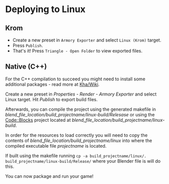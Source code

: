 # Deploying to Linux

## Krom

- Create a new preset in `Armory Exporter` and select `Linux (Krom)` target.
- Press `Publish`.
- That's it! Press `Triangle - Open Folder` to view exported files.

## Native (C++)

For the C++ compilation to succeed you might need to install some additional packages - read more at [Kha/Wiki](https://github.com/Kode/Kha/wiki/Linux).

Create a new preset in *Properties - Render - Armory Exporter* and select Linux target. Hit *Publish* to export build files.

Afterwards, you can compile the project using the generated makefile in *blend_file_location/build_projectname/linux-build/Relesase* or using the [Code::Blocks](http://codeblocks.org) project located at *blend_file_location/build_projectname/linux-build*.

In order for the resources to load correctly you will need to copy the contents of *blend_file_location/build_projectname/linux* into where the compiled executable file *projectname* is located.

If built using the makefile running `cp -a build_projectname/linux/. build_projectname/linux-build/Release/` where your Blender file is will do this.

You can now package and run your game!
